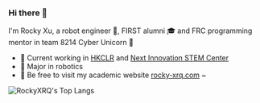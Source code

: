 ### Hi there 👋

I'm Rocky Xu, a robot engineer 🤖, FIRST alumni 🎓 and FRC programming mentor in team 8214 Cyber Unicorn 🦄

- 🔭 Current working in [HKCLR](https://hkclr.hk/) and [Next Innovation STEM Center](https://github.com/FRCNextInnovation)
- 🌱 Major in robotics
- 💌 Be free to visit my academic website [rocky-xrq.com](https://www.rocky-xrq.com) ~

![RockyXRQ's Top Langs](https://github-readme-stats.vercel.app/api/top-langs/?username=RockyXRQ&layout=compact&theme=ambient_gradient)
